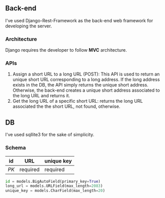 ## Back-end

I've used Django-Rest-Framework as the back-end web framework for developing the server.

### Architecture

Django requires the developer to follow **MVC** architecture.

### APIs

1. Assign a short URL to a long URL (POST): This API is used to return an unique short URL corresponding to a long address. If the long address exists in the DB, the API simply returns the unique short address. Otherwise, the back-end creates a unique short address associated to the long URL and returns it.
2. Get the long URL of a specific short URL: returns the long URL associated the the short URL, not found, otherwise.

## DB

I've used sqllite3 for the sake of simplicity.

### Schema

| id   | URL      | unique key |
| ---- | -------- | ---------- |
| _PK_ | required | required   |

```Python
id = models.BigAutoField(primary_key=True)
long_url = models.URLField(max_length=2083)
unique_key = models.CharField(max_length=20)
```
